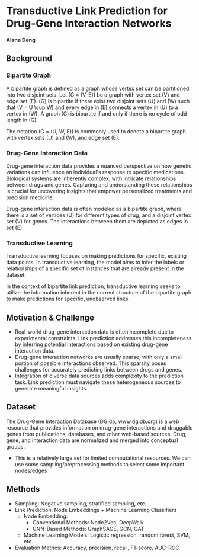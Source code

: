 # Transductive Link Prediction for Drug-Gene Interaction Networks
**Alana Deng**

## Background
### Bipartite Graph
A bipartite graph is defined as a graph whose vertex set can be partitioned into two disjoint sets. Let \(G = (V, E)\) be a graph with vertex set \(V\) and edge set \(E\). \(G\) is bipartite if there exist two disjoint sets \(U\) and \(W\) such that \(V = U \cup W\) and every edge in \(E\) connects a vertex in \(U\) to a vertex in \(W\). A graph \(G\) is bipartite if and only if there is no cycle of odd length in \(G\).

The notation \(G = (U, W, E)\) is commonly used to denote a bipartite graph with vertex sets \(U\) and \(W\), and edge set \(E\).

### Drug-Gene Interaction Data
Drug-gene interaction data provides a nuanced perspective on how genetic variations can influence an individual's response to specific medications. Biological systems are inherently complex, with intricate relationships between drugs and genes. Capturing and understanding these relationships is crucial for uncovering insights that empower personalized treatments and precision medicine.

Drug-gene interaction data is often modeled as a bipartite graph, where there is a set of vertices \(U\) for different types of drug, and a disjoint vertex set \(V\) for genes. The interactions between them are depicted as edges in set \(E\).

### Transductive Learning
Transductive learning focuses on making predictions for specific, existing data points. In transductive learning, the model aims to infer the labels or relationships of a specific set of instances that are already present in the dataset.

In the context of bipartite link prediction, transductive learning seeks to utilize the information inherent in the current structure of the bipartite graph to make predictions for specific, unobserved links.

## Motivation & Challenge
- Real-world drug-gene interaction data is often incomplete due to experimental constraints. Link prediction addresses this incompleteness by inferring potential interactions based on existing drug-gene interaction data.
- Drug-gene interaction networks are usually sparse, with only a small portion of possible interactions observed. This sparsity poses challenges for accurately predicting links between drugs and genes.
- Integration of diverse data sources adds complexity to the prediction task. Link prediction must navigate these heterogeneous sources to generate meaningful insights.

## Dataset
The Drug-Gene Interaction Database (DGIdb, www.dgidb.org) is a web resource that provides information on drug-gene interactions and druggable genes from publications, databases, and other web-based sources. Drug, gene, and interaction data are normalized and merged into conceptual groups.
- This is a relatively large set for limited computational resources. We can use some sampling/preprocessing methods to select some important nodes/edges

## Methods
- Sampling: Negative sampling, stratified sampling, etc.
- Link Prediction: Node Embeddings + Machine Learning Classifiers
    - Node Embedding:
        - Conventional Methods: Node2Vec, DeepWalk
        - GNN-Based Methods: GraphSAGE, GCN, GAT
    - Machine Learning Models: Logistic regression, random forest, SVM, etc.
- Evaluation Metrics: Accuracy, precision, recall, F1-score, AUC-ROC
